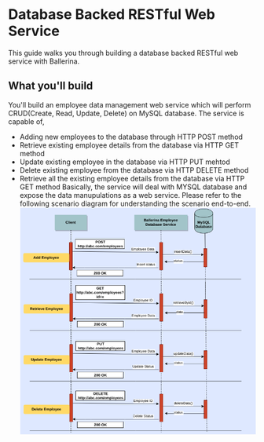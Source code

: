 # Database Backed RESTful Web Service
This guide walks you through building a database backed RESTful web service with Ballerina.

## What you'll build
You'll build an employee data management web service which will perform CRUD(Create, Read, Update, Delete) on MySQL database. The service is capable of,
* Adding new employees to the database through HTTP POST method
* Retrieve existing employee details from the database via HTTP GET method
* Update existing employee in the database via HTTP PUT mehtod
* Delete existing employee from the database via HTTP DELETE method
* Retrieve all the existing employee details from the database via HTTP GET method
Basically, the service will deal with MYSQL database and expose the data manupulations as a web service.
Please refer to the following scenario diagram for understanding the scenario end-to-end.
![alt text](https://github.com/rosensilva/ballerina-samples/blob/master/bellerinaDataBackedApiSample/images/employee_service_scenario.png)

